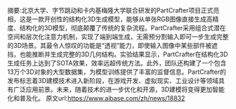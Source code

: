 摘要:北京大学、字节跳动和卡内基梅隆大学联合研发的PartCrafter项目正式亮相，这是一款开创性的结构化3D生成模型，能够从单张RGB图像直接生成高精度、结构化的3D模型，彻底颠覆了传统的复杂流程。PartCrafter采用组合式潜在空间和层次化注意力机制，实现了端到端生成，无需预分割输入即可一步生成完整的3D场景。其最令人惊叹的功能是“透视”能力，即使输入图像中某些部件被遮挡，也能推断并生成完整的3D几何结构。实验结果显示，PartCrafter在结构化3D生成任务上达到了SOTA效果，效率远超传统方法。此外，团队还构建了一个包含13万个3D对象的大型数据集，为模型训练提供了丰富的监督信息。PartCrafter的发布标志着3D建模技术进入新阶段，在游戏开发、虚拟现实、工业设计等领域具有广泛应用前景。未来，随着技术的进一步优化和开源，3D建模将变得更加智能化和普及化。
原文url:https://www.aibase.com/zh/news/18832